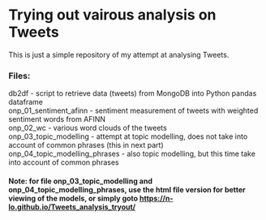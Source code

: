 # Trying out vairous analysis on Tweets

This is just a simple repository of my attempt at analysing Tweets.  

### Files:  
db2df - script to retrieve data (tweets) from MongoDB into Python pandas dataframe  
onp_01_sentiment_afinn - sentiment measurement of tweets with weighted sentiment words from AFINN  
onp_02_wc - various word clouds of the tweets  
onp_03_topic_modelling - attempt at topic modelling, does not take into account of common phrases (this in next part)  
onp_04_topic_modelling_phrases - also topic modelling, but this time take into account of common phrases  

#### Note: for file onp_03_topic_modelling and onp_04_topic_modelling_phrases, use the html file version for better viewing of the models, or simply goto https://n-lo.github.io/Tweets_analysis_tryout/
